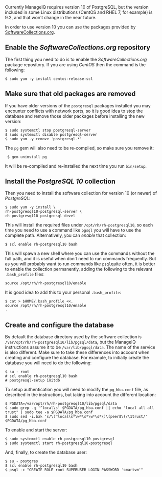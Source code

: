 Currently ManageIQ requires version 10 of PostgreSQL, but the
version included in some Linux distributions (CentOS and RHEL 7, for
example) is 9.2, and that won't change in the near future.

In order to use version 10 you can use the packages provided by
[SoftwareCollections.org](https://www.softwarecollections.org/en/scls/rhscl/rh-postgresql10/).

## Enable the _SoftwareCollections.org_ repository

The first thing you need to do is to enable the
_SoftwareCollections.org_ package repository. If you are using _CentOS_
then the command is the following:

    $ sudo yum -y install centos-release-scl

## Make sure that old packages are removed

If you have older versions of the `postgresql` packages installed you
may encounter conflicts with network ports, so it is good idea to stop
the database and remove those older packages before installing the new
version:

    $ sudo systemctl stop postgresql-server
    $ sudo systemctl disable postgresql-server
    $ sudo yum -y remove 'postgresql-*'

The `pg` gem will also need to be re-compiled, so make sure you remove
it:

     $ gem uninstall pg

It will be re-compiled and re-installed the next time you run
`bin/setup`.

## Install the _PostgreSQL 10_ collection

Then you need to install the software collection for version 10 (or
newer) of _PostgreSQL_:

    $ sudo yum -y install \
    rh-postgresql10-postgresql-server \
    rh-postgresql10-postgresql-devel

This will install the required files under `/opt/rh/rh-postgresql10`, so
each time you need to use a command like `pgsql` you will have to use
the complete path. Alternatively, you can _enable_ that collection:

    $ scl enable rh-postgresql10 bash

This will spawn a new shell where you can use the commands without the
full path, and it is useful when don't need to run commands frequently.
But as you will probably want to run commands like `psql`quite often, it
is better to enable the collection permanently, adding the following to
the relevant `.bash_profile` files:

    source /opt/rh/rh-postgresql10/enable

It is good idea to add this to your personal `.bash_profile`:

    $ cat > $HOME/.bash_profile <<.
    source /opt/rh/rh-postgresql10/enable
    .

## Create and configure the database

By default the database directory used by the software collection is
`/var/opt/rh/rh-postgresql10/lib/pgsql/data`, but the ManageIQ
instructions assume it to be `/var/lib/pgsql/data`. The name of the
service is also different. Make sure to take these differences into
account when creating and configure the database. For example, to
initially create the database you will need to do the following:

    $ su - root
    # scl enable rh-postgresql10 bash
    # postgresql-setup initdb

To setup authentication you will need to modify the `pg_hba.conf` file,
as described in the instructions, but taking into account the different
location:

    $ PGDATA=/var/opt/rh/rh-postgresql10/lib/pgsql/data
    $ sudo grep -q '^local\s' $PGDATA/pg_hba.conf || echo "local all all trust" | sudo tee -a $PGDATA/pg_hba.conf
    $ sudo sed -i.bak 's/\(^local\s*\w*\s*\w*\s*\)\(peer$\)/\1trust/' $PGDATA/pg_hba.conf

To enable and start the server:

    $ sudo systemctl enable rh-postgresql10-postgresql
    $ sudo systemctl start rh-postgresql10-postgresql

And, finally, to create the database user:

    $ su - postgres
    $ scl enable rh-postgresql10 bash
    $ psql -c "CREATE ROLE root SUPERUSER LOGIN PASSWORD 'smartvm'"
